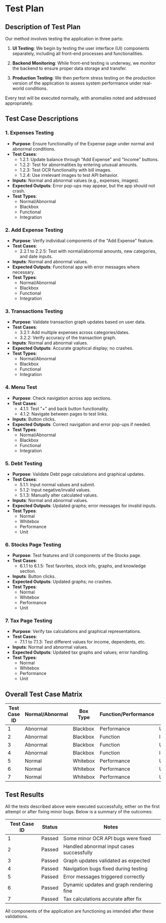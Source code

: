 # Test Plan

## Description of Test Plan

Our method involves testing the application in three parts:

1. **UI Testing**: We begin by testing the user interface (UI) components separately, including all front-end processes and functionalities.

2. **Backend Monitoring**: While front-end testing is underway, we monitor the backend to ensure proper data storage and transfer.

3. **Production Testing**: We then perform stress testing on the production version of the application to assess system performance under real-world conditions.

Every test will be executed normally, with anomalies noted and addressed appropriately.

## Test Case Descriptions

### 1. Expenses Testing

- **Purpose**: Ensure functionality of the Expense page under normal and abnormal conditions.
- **Test Cases**:
  - 1.2.1: Update balance through "Add Expense" and "Income" buttons.
  - 1.2.2: Test for abnormalities by entering unusual amounts.
  - 1.2.3: Test OCR functionality with bill images.
  - 1.2.4: Use irrelevant images to test API behavior.
- **Inputs**: Normal and abnormal values (e.g., expenses, images).
- **Expected Outputs**: Error pop-ups may appear, but the app should not crash.
- **Test Types**:
  - Normal/Abnormal
  - Blackbox
  - Functional
  - Integration

### 2. Add Expense Testing

- **Purpose**: Verify individual components of the "Add Expense" feature.
- **Test Cases**:
  - 2.2.1 to 2.2.5: Test with normal/abnormal amounts, new categories, and date inputs.
- **Inputs**: Normal and abnormal values.
- **Expected Outputs**: Functional app with error messages where necessary.
- **Test Types**:
  - Normal/Abnormal
  - Blackbox
  - Functional
  - Integration

### 3. Transactions Testing

- **Purpose**: Validate transaction graph updates based on user data.
- **Test Cases**:
  - 3.2.1: Add multiple expenses across categories/dates.
  - 3.2.2: Verify accuracy of the transaction graph.
- **Inputs**: Normal and abnormal values.
- **Expected Outputs**: Accurate graphical display; no crashes.
- **Test Types**:
  - Normal/Abnormal
  - Blackbox
  - Functional
  - Integration

### 4. Menu Test

- **Purpose**: Check navigation across app sections.
- **Test Cases**:
  - 4.1.1: Test "+" and back button functionality.
  - 4.1.2: Navigate between pages to test links.
- **Inputs**: Button clicks.
- **Expected Outputs**: Correct navigation and error pop-ups if needed.
- **Test Types**:
  - Normal/Abnormal
  - Blackbox
  - Functional
  - Integration

### 5. Debt Testing

- **Purpose**: Validate Debt page calculations and graphical updates.
- **Test Cases**:
  - 5.1.1: Input normal values and submit.
  - 5.1.2: Input negative/invalid values.
  - 5.1.3: Manually alter calculated values.
- **Inputs**: Normal and abnormal values.
- **Expected Outputs**: Updated graphs; error messages for invalid inputs.
- **Test Types**:
  - Normal
  - Whitebox
  - Performance
  - Unit

### 6. Stocks Page Testing

- **Purpose**: Test features and UI components of the Stocks page.
- **Test Cases**:
  - 6.1.1 to 6.1.5: Test favorites, stock info, graphs, and knowledge section.
- **Inputs**: Button clicks.
- **Expected Outputs**: Updated graphs; no crashes.
- **Test Types**:
  - Normal
  - Whitebox
  - Performance
  - Unit

### 7. Tax Page Testing

- **Purpose**: Verify tax calculations and graphical representations.
- **Test Cases**:
  - 7.1.1 to 7.1.3: Test different values for income, dependents, etc.
- **Inputs**: Normal and abnormal values.
- **Expected Outputs**: Updated tax graphs and values; error handling.
- **Test Types**:
  - Normal
  - Whitebox
  - Performance
  - Unit

## Overall Test Case Matrix

| Test Case ID | Normal/Abnormal | Box Type  | Function/Performance | Level        |
|--------------|------------------|-----------|-----------------------|--------------|
| 1            | Abnormal         | Blackbox  | Performance           | Unit         |
| 2            | Abnormal         | Blackbox  | Function              | Integration  |
| 3            | Abnormal         | Blackbox  | Function              | Unit         |
| 4            | Abnormal         | Blackbox  | Function              | Integration  |
| 5            | Normal           | Whitebox  | Performance           | Unit         |
| 6            | Normal           | Whitebox  | Performance           | Unit         |
| 7            | Normal           | Whitebox  | Performance           | Unit         |

## Test Results

All the tests described above were executed successfully, either on the first attempt or after fixing minor bugs. Below is a summary of the outcomes:

| Test Case ID | Status     | Notes                                    |
|--------------|------------|------------------------------------------|
| 1            | Passed     | Some minor OCR API bugs were fixed       |
| 2            | Passed     | Handled abnormal input cases successfully |
| 3            | Passed     | Graph updates validated as expected      |
| 4            | Passed     | Navigation bugs fixed during testing     |
| 5            | Passed     | Error messages triggered correctly       |
| 6            | Passed     | Dynamic updates and graph rendering fine |
| 7            | Passed     | Tax calculations accurate after fix      |

All components of the application are functioning as intended after these validations.
